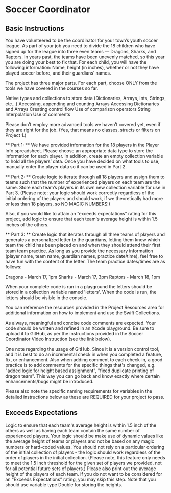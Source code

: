 # Soccer Coordinator

## Basic Instructions

You have volunteered to be the coordinator for your town’s youth soccer league. As part of your job you need to divide the 18 children who have signed up for the league into three even teams — Dragons, Sharks, and Raptors. In years past, the teams have been unevenly matched, so this year you are doing your best to fix that. For each child, you will have the following information: Name, height (in inches), whether or not they have played soccer before, and their guardians’ names.

The project has three major parts. For each part, choose ONLY from the tools we have covered in the courses so far.

Native types and collections to store data (Dictionaries, Arrays, Ints, Strings, etc...) Accessing, appending and counting Arrays Accessing Dictionaries and Arrays Creating control flow Use of comparison operators String Interpolation Use of comments

Please don’t employ more advanced tools we haven’t covered yet, even if they are right for the job. (Yes, that means no classes, structs or filters on Project 1.)

** Part 1: ** We have provided information for the 18 players in the Player Info spreadsheet. Please choose an appropriate data type to store the information for each player. In addition, create an empty collection variable to hold all the players’ data. Once you have decided on what tools to use, manually enter the player data so it can be used in Part 2.

** Part 2: ** Create logic to iterate through all 18 players and assign them to teams such that the number of experienced players on each team are the same. Store each team’s players in its own new collection variable for use in Part 3. (Please note: your logic should work correctly regardless of the initial ordering of the players and should work, if we theoretically had more or less than 18 players, so NO MAGIC NUMBERS!)

Also, if you would like to attain an “exceeds expectations” rating for this project, add logic to ensure that each team's average height is within 1.5 inches of the others.

** Part 3: ** Create logic that iterates through all three teams of players and generates a personalized letter to the guardians, letting them know which team the child has been placed on and when they should attend their first team team practice. As long as you provide the necessary information (player name, team name, guardian names, practice date/time), feel free to have fun with the content of the letter. The team practice dates/times are as follows:

Dragons - March 17, 1pm
Sharks - March 17, 3pm
Raptors - March 18, 1pm

When your complete code is run in a playground the letters should be stored in a collection variable named 'letters'. When the code is run, the letters should be visible in the console.

You can reference the resources provided in the Project Resources area for additional information on how to implement and use the Swift Collections.

As always, meaningful and concise code comments are expected. Your code should be written and refined in an Xcode playground. Be sure to upload it to GitHub, as per the instructions provided in the Soccer Coordinator Video Instruction (see the link below).

One note regarding the usage of GitHub. Since it is a version control tool, and it is best to do an incremental check in when you completed a feature, fix, or enhancement. Also when adding comment to each check-in, a good practice is to add comments for the specific things that's changed, e.g. "added logic for height based assignment", "fixed duplicate printing of dragon team". This way you can go back and know exactly where certain enhancements/bugs might be introduced.

Please also note the specific naming requirements for variables in the detailed instructions below as these are REQUIRED for your project to pass.

## Exceeds Expectations

Logic to ensure that each team's average height is within 1.5 inch of the others as well as having each team contain the same number of experienced players. Your logic should be make use of dynamic values like the average height of teams or players and not be based on any magic numbers or hard-coded values. You should not rely on a particular ordering of the initial collection of players - the logic should work regardless of the order of players in the initial collection. (Please note, this feature only needs to meet the 1.5 inch threshold for the given set of players we provided, not for all potential future sets of players.) Please also print out the average height of the players of each team. If you do not want to be considered for an “Exceeds Expectations” rating, you may skip this step. Note that you should use variable type Double for storing the heights.



